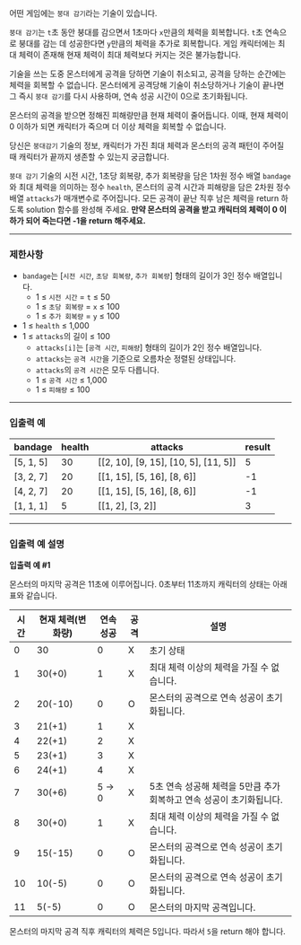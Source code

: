 어떤 게임에는 `붕대 감기`라는 기술이 있습니다.

`붕대 감기`는 `t`초 동안 붕대를 감으면서 1초마다 `x`만큼의 체력을 회복합니다. `t`초 연속으로 붕대를 감는 데 성공한다면 `y`만큼의 체력을 추가로 회복합니다. 게임 캐릭터에는 최대 체력이 존재해 현재 체력이 최대 체력보다 커지는 것은 불가능합니다.

기술을 쓰는 도중 몬스터에게 공격을 당하면 기술이 취소되고, 공격을 당하는 순간에는 체력을 회복할 수 없습니다. 몬스터에게 공격당해 기술이 취소당하거나 기술이 끝나면 그 즉시 `붕대 감기`를 다시 사용하며, 연속 성공 시간이 0으로 초기화됩니다.

몬스터의 공격을 받으면 정해진 피해량만큼 현재 체력이 줄어듭니다. 이때, 현재 체력이 0 이하가 되면 캐릭터가 죽으며 더 이상 체력을 회복할 수 없습니다.

당신은 `붕대감기` 기술의 정보, 캐릭터가 가진 최대 체력과 몬스터의 공격 패턴이 주어질 때 캐릭터가 끝까지 생존할 수 있는지 궁금합니다.

`붕대 감기` 기술의 시전 시간, 1초당 회복량, 추가 회복량을 담은 1차원 정수 배열 `bandage`와 최대 체력을 의미하는 정수 `health`, 몬스터의 공격 시간과 피해량을 담은 2차원 정수 배열 `attacks`가 매개변수로 주어집니다. 모든 공격이 끝난 직후 남은 체력을 return 하도록 solution 함수를 완성해 주세요. **만약 몬스터의 공격을 받고 캐릭터의 체력이 0 이하가 되어 죽는다면 -1을 return 해주세요.**

---

### 제한사항

- `bandage`는 [`시전 시간`, `초당 회복량`, `추가 회복량`] 형태의 길이가 3인 정수 배열입니다.
    - 1 ≤ `시전 시간` = `t` ≤ 50
    - 1 ≤ `초당 회복량` = `x` ≤ 100
    - 1 ≤ `추가 회복량` = `y` ≤ 100
- 1 ≤ `health` ≤ 1,000
- 1 ≤ `attacks`의 길이 ≤ 100
    - `attacks[i]`는 [`공격 시간`, `피해량`] 형태의 길이가 2인 정수 배열입니다.
    - `attacks`는 `공격 시간`을 기준으로 오름차순 정렬된 상태입니다.
    - `attacks`의 `공격 시간`은 모두 다릅니다.
    - 1 ≤ `공격 시간` ≤ 1,000
    - 1 ≤ `피해량` ≤ 100

---

### 입출력 예

| bandage | health | attacks | result |
| --- | --- | --- | --- |
| [5, 1, 5] | 30 | [[2, 10], [9, 15], [10, 5], [11, 5]] | 5 |
| [3, 2, 7] | 20 | [[1, 15], [5, 16], [8, 6]] | -1 |
| [4, 2, 7] | 20 | [[1, 15], [5, 16], [8, 6]] | -1 |
| [1, 1, 1] | 5 | [[1, 2], [3, 2]] | 3 |

---

### 입출력 예 설명

**입출력 예 #1**

몬스터의 마지막 공격은 11초에 이루어집니다. 0초부터 11초까지 캐릭터의 상태는 아래 표와 같습니다.

| 시간 | 현재 체력(변화량) | 연속 성공 | 공격 | 설명 |
| --- | --- | --- | --- | --- |
| 0 | 30 | 0 | X | 초기 상태 |
| 1 | 30(+0) | 1 | X | 최대 체력 이상의 체력을 가질 수 없습니다. |
| 2 | 20(-10) | 0 | O | 몬스터의 공격으로 연속 성공이 초기화됩니다. |
| 3 | 21(+1) | 1 | X |  |
| 4 | 22(+1) | 2 | X |  |
| 5 | 23(+1) | 3 | X |  |
| 6 | 24(+1) | 4 | X |  |
| 7 | 30(+6) | 5 → 0 | X | 5초 연속 성공해 체력을 5만큼 추가 회복하고 연속 성공이 초기화됩니다. |
| 8 | 30(+0) | 1 | X | 최대 체력 이상의 체력을 가질 수 없습니다. |
| 9 | 15(-15) | 0 | O | 몬스터의 공격으로 연속 성공이 초기화됩니다. |
| 10 | 10(-5) | 0 | O | 몬스터의 공격으로 연속 성공이 초기화됩니다. |
| 11 | 5(-5) | 0 | O | 몬스터의 마지막 공격입니다. |

몬스터의 마지막 공격 직후 캐릭터의 체력은 5입니다. 따라서 `5`을 return 해야 합니다.